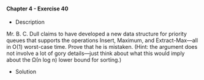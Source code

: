 #### Chapter 4 - Exercise 40

* Description

Mr. B. C. Dull claims to have developed a new data structure for priority
queues that supports the operations Insert, Maximum, and Extract-Max—all in
O(1) worst-case time. Prove that he is mistaken. (Hint: the argument does not
involve a lot of gory details—just think about what this would imply about the
Ω(n log n) lower bound for sorting.)

* Solution
